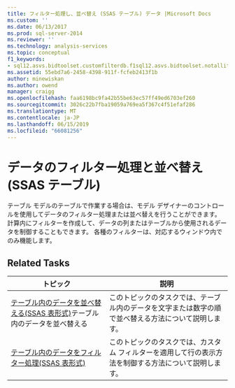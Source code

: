 ```yaml
---
title: フィルター処理し、並べ替え (SSAS テーブル) データ |Microsoft Docs
ms.custom: ''
ms.date: 06/13/2017
ms.prod: sql-server-2014
ms.reviewer: ''
ms.technology: analysis-services
ms.topic: conceptual
f1_keywords:
- sql12.asvs.bidtoolset.customfilterdb.f1sql12.asvs.bidtoolset.notallitemsshowing.f1sql12.asvs.bidtoolset.autofiltermenu.f1
ms.assetid: 55ebd7a6-2458-4398-911f-fcfeb2413f1b
author: minewiskan
ms.author: owend
manager: craigg
ms.openlocfilehash: faa6198bc9fa42b55be63ec57ff49ed6703ef260
ms.sourcegitcommit: 3026c22b7fba19059a769ea5f367c4f51efaf286
ms.translationtype: MT
ms.contentlocale: ja-JP
ms.lasthandoff: 06/15/2019
ms.locfileid: "66081256"
---
```

# <a name="filter-and-sort-data-ssas-tabular"></a>データのフィルター処理と並べ替え (SSAS テーブル)
  テーブル モデルのテーブルで作業する場合は、モデル デザイナーのコントロールを使用してデータのフィルター処理または並べ替えを行うことができます。 計算内にフィルターを作成して、データの列またはテーブルから使用されるデータを制御することもできます。 各種のフィルターは、対応するウィンドウ内でのみ機能します。  
  
## <a name="related-tasks"></a>Related Tasks  
  
|トピック|説明|  
|-----------|-----------------|  
|[テーブル内のデータを並べ替える&#40;SSAS 表形式&#41;](tabular-models/sort-data-in-a-table-ssas-tabular.md)テーブル内のデータを並べ替える|このトピックのタスクでは、テーブル内のデータを文字または数字の順で並べ替える方法について説明します。|  
|[テーブル内のデータをフィルター処理&#40;SSAS 表形式&#41;](tabular-models/filter-data-in-a-table-ssas-tabular.md)|このトピックのタスクでは、カスタム フィルターを適用して行の表示方法を制御する方法について説明します。|  
  
  
